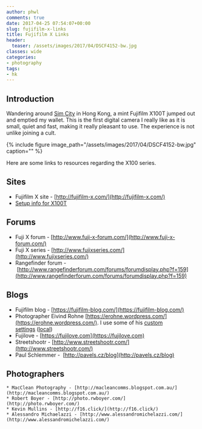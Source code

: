 ```yaml
---
author: phwl
comments: true
date: 2017-04-25 07:54:07+00:00
slug: fujifilm-x-links
title: Fujifilm X Links
header:
  teaser: /assets/images/2017/04/DSCF4152-bw.jpg
classes: wide
categories:
- photography
tags:
- hk
---
```


## Introduction
Wandering around [Sim City](http://www.allabouthongkong.com/?p=644) in Hong Kong, a mint Fujifilm X100T jumped out and emptied my wallet. This is the first digital camera I really like as it is small, quiet and fast, making it really pleasant to use. The experience is not unlike joining a cult.

{% include figure image_path="/assets/images/2017/04/DSCF4152-bw.jpg" caption="" %}

<!-- more -->

Here are some links to resources regarding the X100 series.


## Sites

  * Fujifilm X site - [http://fujifilm-x.com/](http://fujifilm-x.com/)
  * [Setup info for X100T](https://www.f16.click/blog/gear/shooting-weddings-with-fuji.html)

## Forums
  * Fuji X forum - [http://www.fuji-x-forum.com/](http://www.fuji-x-forum.com/)
  * Fuji X series - [http://www.fujixseries.com/](http://www.fujixseries.com/)
  * Rangefinder forum - [http://www.rangefinderforum.com/forums/forumdisplay.php?f=159](http://www.rangefinderforum.com/forums/forumdisplay.php?f=159)

## Blogs
  * Fujifilm blog - [https://fujifilm-blog.com/](https://fujifilm-blog.com/)
  * Photographer Eivind Rohne [https://erohne.wordpress.com/](https://erohne.wordpress.com/). I use some of his [custom settings](https://erohne.wordpress.com/2015/01/05/custom-settings-for-the-fujifilm-x-t1/) ([local](/assets/images/2017/04/img_0879-0.jpg))
  * Fujilove - [https://fujilove.com](https://fujilove.com)
  * Streetshootr - [http://www.streetshootr.com/](http://www.streetshootr.com/)
  * Paul Schlemmer -  [http://pavels.cz/blog](http://pavels.cz/blog)

## Photographers
    * MacClean Photography - [http://macleancomms.blogspot.com.au/](http://macleancomms.blogspot.com.au/)
    * Robert Boyer - [http://photo.rwboyer.com/](http://photo.rwboyer.com/)
    * Kevin Mullins - [http://f16.click/](http://f16.click/)
    * Alessandro Michaelazzi - [http://www.alessandromichelazzi.com/](http://www.alessandromichelazzi.com/)
